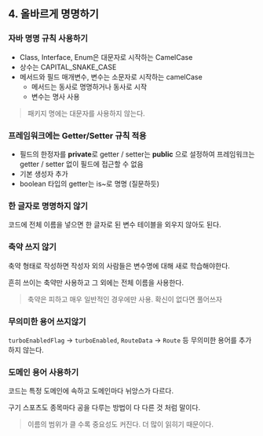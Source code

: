 ## 4. 올바르게 명명하기

### 자바 명명 규칙 사용하기

* Class, Interface, Enum은 대문자로 시작하는 CamelCase
* 상수는 CAPITAL_SNAKE_CASE
* 메서드와 필드 매개변수, 변수는 소문자로 시작하는 camelCase
  * 메서드는 동사로 명명하거나 동사로 시작
  * 변수는 명사 사용

> 패키지 명에는 대문자를 사용하지 않는다.



### 프레임워크에는 Getter/Setter 규칙 적용

* 필드의 한정자를 **private**로 getter / setter는 **public** 으로 설정하여 프레임워크는 getter / setter 없이 필드에 접근할 수 없음
* 기본 생성자 추가
* boolean 타입의 getter는 is~로 명명 (질문하듯)



### 한 글자로 명명하지 않기

코드에 전체 이름을 넣으면 한 글자로 된 변수 테이블을 외우지 않아도 된다.



### 축약 쓰지 않기

축약 형태로 작성하면 작성자 외의 사람들은 변수명에 대해 새로 학습해야한다.

흔히 쓰이는 축약만 사용하고 그 외에는 전체 이름을 사용한다.

> 축약은 피하고 매우 일반적인 경우에만 사용. 확신이 없다면 풀어쓰자



### 무의미한 용어 쓰지않기

```turboEnabledFlag``` -> ```turboEnabled```, ```RouteData``` -> ```Route``` 등 무의미한 용어를 추가하지 않는다.



### 도메인 용어 사용하기

코드는 특정 도메인에 속하고 도메인마다 뉘앙스가 다르다.

구기 스포츠도 종목마다 공을 다루는 방법이 다 다른 것 처럼 말이다.

> 이름의 범위가 클 수록 중요성도 커진다. 더 많이 읽히기 때문이다.
